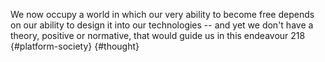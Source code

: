 We now occupy a world in which our very ability to become free depends on our ability to design it into our technologies -- and yet we don't have a theory, positive or normative, that would guide us in this endeavour 218 {#platform-society} {#thought}
